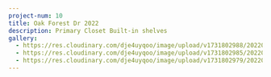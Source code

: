 ```yaml
---
project-num: 10
title: Oak Forest Dr 2022
description: Primary Closet Built-in shelves
gallery:
  - https://res.cloudinary.com/dje4uyqoo/image/upload/v1731802988/20220115_181701_non5wi.jpg
  - https://res.cloudinary.com/dje4uyqoo/image/upload/v1731802985/20220115_181615_umk0be.jpg
  - https://res.cloudinary.com/dje4uyqoo/image/upload/v1731802979/20220115_181534_kfomym.jpg
---
```

